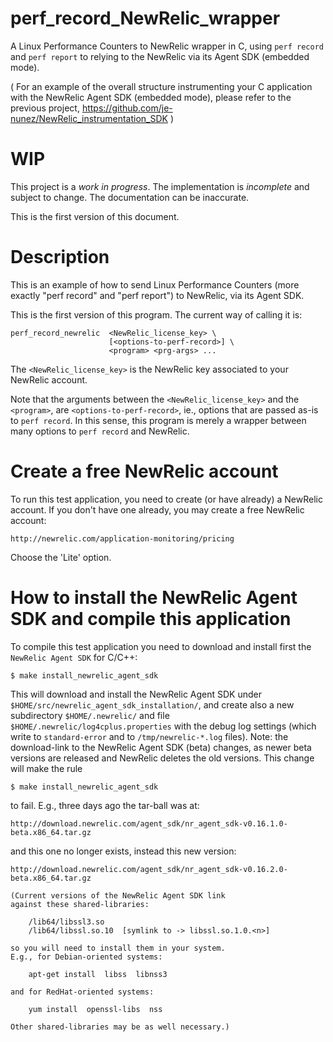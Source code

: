 # perf_record_NewRelic_wrapper

A Linux Performance Counters to NewRelic wrapper in C, using `perf record` and `perf report` to relying to the NewRelic via its Agent SDK (embedded mode).

( For an example of the overall structure instrumenting your C application with the NewRelic Agent SDK (embedded mode), please refer to the previous project, https://github.com/je-nunez/NewRelic_instrumentation_SDK )

# WIP

This project is a *work in progress*. The implementation is *incomplete* and subject to change. The documentation can be inaccurate.

This is the first version of this document.

# Description

This is an example of how to send Linux Performance Counters (more exactly "perf record" and "perf report") to NewRelic, via its Agent SDK.

This is the first version of this program. The current way of calling it is:

    perf_record_newrelic  <NewRelic_license_key> \
                          [<options-to-perf-record>] \
                          <program> <prg-args> ...

The `<NewRelic_license_key>` is the NewRelic key associated to your NewRelic account.

Note that the arguments between the `<NewRelic_license_key>` and the `<program>`, are `<options-to-perf-record>`, ie., options that are passed as-is to `perf record`. In this sense, this program is merely a wrapper between many options to `perf record` and NewRelic.


# Create a free NewRelic account

To run this test application, you need to create (or have already) a NewRelic account.
If you don't have one already, you may create a free NewRelic account:

    http://newrelic.com/application-monitoring/pricing

Choose the 'Lite' option.

# How to install the NewRelic Agent SDK and compile this application

To compile this test application you need to download and install first the `NewRelic Agent SDK` for C/C++:

    $ make install_newrelic_agent_sdk

This will download and install the NewRelic Agent SDK under `$HOME/src/newrelic_agent_sdk_installation/`, and create
also a new subdirectory `$HOME/.newrelic/` and file `$HOME/.newrelic/log4cplus.properties` with the debug log settings
(which write to `standard-error` and to `/tmp/newrelic-*.log` files). Note: the download-link to the NewRelic Agent
SDK (beta) changes, as newer beta versions are released and NewRelic deletes the old versions. This change will
make the rule

    $ make install_newrelic_agent_sdk

to fail. E.g., three days ago the tar-ball was at:

    http://download.newrelic.com/agent_sdk/nr_agent_sdk-v0.16.1.0-beta.x86_64.tar.gz

and this one no longer exists, instead this new version:

    http://download.newrelic.com/agent_sdk/nr_agent_sdk-v0.16.2.0-beta.x86_64.tar.gz

    (Current versions of the NewRelic Agent SDK link
    against these shared-libraries:

        /lib64/libssl3.so
        /lib64/libssl.so.10  [symlink to -> libssl.so.1.0.<n>]

    so you will need to install them in your system.
    E.g., for Debian-oriented systems:

        apt-get install  libss  libnss3

    and for RedHat-oriented systems:

        yum install  openssl-libs  nss

    Other shared-libraries may be as well necessary.)



